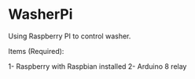# WasherPi
Using Raspberry PI to control washer.

Items (Required):

1- Raspberry with Raspbian installed
2- Arduino 8 relay
